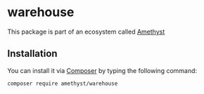 
# warehouse

This package is part of an ecosystem called [Amethyst](https://github.com/amethyst-php/amethyst)

## Installation

You can install it via [Composer](https://getcomposer.org/) by typing the following command:

```bash
composer require amethyst/warehouse
```